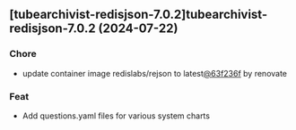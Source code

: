 

## [tubearchivist-redisjson-7.0.2]tubearchivist-redisjson-7.0.2 (2024-07-22)

### Chore



- update container image redislabs/rejson to latest[@63f236f](https://github.com/63f236f) by renovate

### Feat



- Add questions.yaml files for various system charts